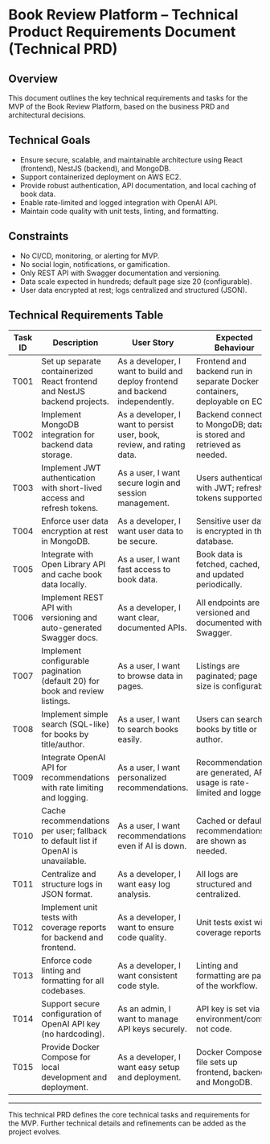 # Book Review Platform – Technical Product Requirements Document (Technical PRD)

## Overview
This document outlines the key technical requirements and tasks for the MVP of the Book Review Platform, based on the business PRD and architectural decisions.

## Technical Goals
- Ensure secure, scalable, and maintainable architecture using React (frontend), NestJS (backend), and MongoDB.
- Support containerized deployment on AWS EC2.
- Provide robust authentication, API documentation, and local caching of book data.
- Enable rate-limited and logged integration with OpenAI API.
- Maintain code quality with unit tests, linting, and formatting.

## Constraints
- No CI/CD, monitoring, or alerting for MVP.
- No social login, notifications, or gamification.
- Only REST API with Swagger documentation and versioning.
- Data scale expected in hundreds; default page size 20 (configurable).
- User data encrypted at rest; logs centralized and structured (JSON).

## Technical Requirements Table

| Task ID | Description | User Story | Expected Behaviour |
|---------|-------------|------------|--------------------|
| T001 | Set up separate containerized React frontend and NestJS backend projects. | As a developer, I want to build and deploy frontend and backend independently. | Frontend and backend run in separate Docker containers, deployable on EC2. |
| T002 | Implement MongoDB integration for backend data storage. | As a developer, I want to persist user, book, review, and rating data. | Backend connects to MongoDB; data is stored and retrieved as needed. |
| T003 | Implement JWT authentication with short-lived access and refresh tokens. | As a user, I want secure login and session management. | Users authenticate with JWT; refresh tokens supported. |
| T004 | Enforce user data encryption at rest in MongoDB. | As a developer, I want user data to be secure. | Sensitive user data is encrypted in the database. |
| T005 | Integrate with Open Library API and cache book data locally. | As a user, I want fast access to book data. | Book data is fetched, cached, and updated periodically. |
| T006 | Implement REST API with versioning and auto-generated Swagger docs. | As a developer, I want clear, documented APIs. | All endpoints are versioned and documented with Swagger. |
| T007 | Implement configurable pagination (default 20) for book and review listings. | As a user, I want to browse data in pages. | Listings are paginated; page size is configurable. |
| T008 | Implement simple search (SQL-like) for books by title/author. | As a user, I want to search books easily. | Users can search books by title or author. |
| T009 | Integrate OpenAI API for recommendations with rate limiting and logging. | As a user, I want personalized recommendations. | Recommendations are generated, API usage is rate-limited and logged. |
| T010 | Cache recommendations per user; fallback to default list if OpenAI is unavailable. | As a user, I want recommendations even if AI is down. | Cached or default recommendations are shown as needed. |
| T011 | Centralize and structure logs in JSON format. | As a developer, I want easy log analysis. | All logs are structured and centralized. |
| T012 | Implement unit tests with coverage reports for backend and frontend. | As a developer, I want to ensure code quality. | Unit tests exist with coverage reports. |
| T013 | Enforce code linting and formatting for all codebases. | As a developer, I want consistent code style. | Linting and formatting are part of the workflow. |
| T014 | Support secure configuration of OpenAI API key (no hardcoding). | As an admin, I want to manage API keys securely. | API key is set via environment/config, not code. |
| T015 | Provide Docker Compose for local development and deployment. | As a developer, I want easy setup and deployment. | Docker Compose file sets up frontend, backend, and MongoDB. |

---

This technical PRD defines the core technical tasks and requirements for the MVP. Further technical details and refinements can be added as the project evolves.
